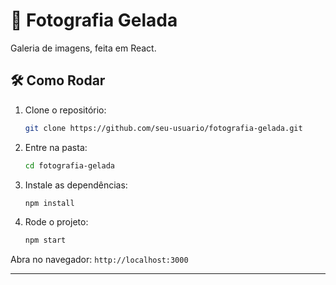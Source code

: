 # 📸 Fotografia Gelada

Galeria de imagens, feita em React.


## 🛠️ Como Rodar

1. Clone o repositório:
   ```bash
   git clone https://github.com/seu-usuario/fotografia-gelada.git
   ```

2. Entre na pasta:
   ```bash
   cd fotografia-gelada
   ```

3. Instale as dependências:
   ```bash
   npm install
   ```

4. Rode o projeto:
   ```bash
   npm start
   ```

Abra no navegador: `http://localhost:3000`

---
